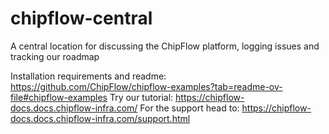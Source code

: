 # chipflow-central
A central location for discussing the ChipFlow platform, logging issues and tracking our roadmap

Installation requirements and readme: https://github.com/ChipFlow/chipflow-examples?tab=readme-ov-file#chipflow-examples
Try our tutorial: https://chipflow-docs.docs.chipflow-infra.com/
For the support head to: https://chipflow-docs.docs.chipflow-infra.com/support.html
